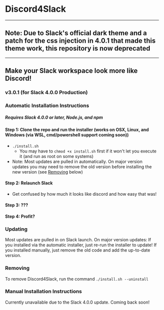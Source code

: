 # Discord4Slack

---
## Note: Due to Slack's official dark theme and a patch for the css injection in 4.0.1 that made this theme work, this repository is now deprecated
---
## Make your Slack workspace look more like Discord!

### v3.0.1 (for Slack 4.0.0 Production)

### Automatic Installation Instructions

##### Requires Slack 4.0.0 or later, Node.js, and npm

#### Step 1: Clone the repo and run the installer (works on OSX, Linux, and Windows (via WSL, cmd/powershell support coming soon))

- `./install.sh`
  - You may have to `chmod +x install.sh` first if it won't let you execute it (and run as root on some systems)
- Note: Most updates are pulled in automatically. On major version updates you may need to remove the old version before installing the new version (see [Removing](#Removing) below)

#### Step 2: Relaunch Slack

- Get confused by how much it looks like discord and how easy that was!

#### Step 3: ???

#### Step 4: Profit?

### Updating

Most updates are pulled in on Slack launch. On major version updates: If you installed via the automatic installer, just re-run the installer to update! If you installed manually, just remove the old code and add the up-to-date version.

### Removing

To remove Discord4Slack, run the command `./install.sh --uninstall`

### Manual Installation Instructions

Currently unavailable due to the Slack 4.0.0 update. Coming back soon!
